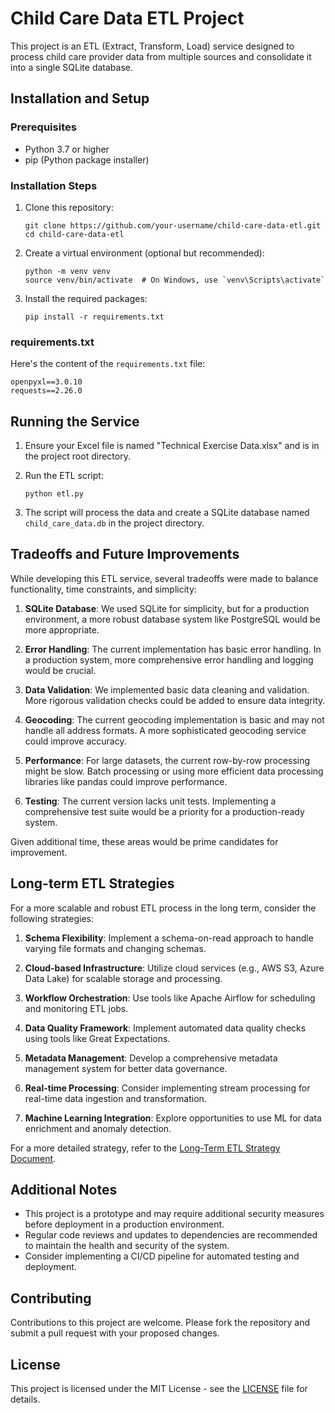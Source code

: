 # Child Care Data ETL Project

This project is an ETL (Extract, Transform, Load) service designed to process child care provider data from multiple sources and consolidate it into a single SQLite database.

## Installation and Setup

### Prerequisites

- Python 3.7 or higher
- pip (Python package installer)

### Installation Steps

1. Clone this repository:
   ```
   git clone https://github.com/your-username/child-care-data-etl.git
   cd child-care-data-etl
   ```

2. Create a virtual environment (optional but recommended):
   ```
   python -m venv venv
   source venv/bin/activate  # On Windows, use `venv\Scripts\activate`
   ```

3. Install the required packages:
   ```
   pip install -r requirements.txt
   ```

### requirements.txt

Here's the content of the `requirements.txt` file:

```
openpyxl==3.0.10
requests==2.26.0
```

## Running the Service

1. Ensure your Excel file is named "Technical Exercise Data.xlsx" and is in the project root directory.

2. Run the ETL script:
   ```
   python etl.py
   ```

3. The script will process the data and create a SQLite database named `child_care_data.db` in the project directory.

## Tradeoffs and Future Improvements

While developing this ETL service, several tradeoffs were made to balance functionality, time constraints, and simplicity:

1. **SQLite Database**: We used SQLite for simplicity, but for a production environment, a more robust database system like PostgreSQL would be more appropriate.

2. **Error Handling**: The current implementation has basic error handling. In a production system, more comprehensive error handling and logging would be crucial.

3. **Data Validation**: We implemented basic data cleaning and validation. More rigorous validation checks could be added to ensure data integrity.

4. **Geocoding**: The current geocoding implementation is basic and may not handle all address formats. A more sophisticated geocoding service could improve accuracy.

5. **Performance**: For large datasets, the current row-by-row processing might be slow. Batch processing or using more efficient data processing libraries like pandas could improve performance.

6. **Testing**: The current version lacks unit tests. Implementing a comprehensive test suite would be a priority for a production-ready system.

Given additional time, these areas would be prime candidates for improvement.

## Long-term ETL Strategies

For a more scalable and robust ETL process in the long term, consider the following strategies:

1. **Schema Flexibility**: Implement a schema-on-read approach to handle varying file formats and changing schemas.

2. **Cloud-based Infrastructure**: Utilize cloud services (e.g., AWS S3, Azure Data Lake) for scalable storage and processing.

3. **Workflow Orchestration**: Use tools like Apache Airflow for scheduling and monitoring ETL jobs.

4. **Data Quality Framework**: Implement automated data quality checks using tools like Great Expectations.

5. **Metadata Management**: Develop a comprehensive metadata management system for better data governance.

6. **Real-time Processing**: Consider implementing stream processing for real-time data ingestion and transformation.

7. **Machine Learning Integration**: Explore opportunities to use ML for data enrichment and anomaly detection.

For a more detailed strategy, refer to the [Long-Term ETL Strategy Document](link-to-strategy-document).

## Additional Notes

- This project is a prototype and may require additional security measures before deployment in a production environment.
- Regular code reviews and updates to dependencies are recommended to maintain the health and security of the system.
- Consider implementing a CI/CD pipeline for automated testing and deployment.

## Contributing

Contributions to this project are welcome. Please fork the repository and submit a pull request with your proposed changes.

## License

This project is licensed under the MIT License - see the [LICENSE](LICENSE) file for details.
